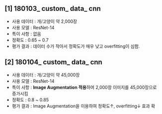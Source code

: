 ## [1] 180103_ custom_ data_ cnn

- 사용 데이터 : 개/고양이 약 2,000장
- 사용 모델 : ResNet-14
- 특이 사항 : 없음
- 정확도 : 0.65 ~ 0.7
- 평가 결과 : 데이터 수가 작아서 정확도가 매우 낮고 overfitting이 심함.

## [2] 180104_ custom_ data_ cnn

- 사용 데이터 : 개/고양이 약 45,000장
- 사용 모델 : ResNet-14
- 특이 사항 : **Image Augmentation 적용**하여 2,000장 이미지를 45,000장으로 증가시킴
- 정확도 : 0.8 ~ 0.85
- 평가 결과 : Image Augmentation을 이용하여 정확도↑, overfitting↓ 효과 확